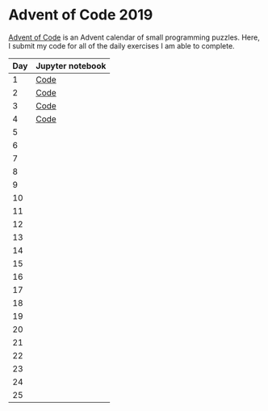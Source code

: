 # Advent of Code 2019
[Advent of Code](http://www.adventofcode.com) is an Advent calendar of small programming puzzles. Here, I submit my code for all of the daily exercises I am able to complete. 

| Day | Jupyter notebook                                                                |
|-----|---------------------------------------------------------------------------------|
| 1   | [Code](https://github.com/mikeion/AdventofCode2019/blob/master/day1/day1.ipynb) |
| 2   | [Code](https://github.com/mikeion/AdventofCode2019/blob/master/day2/day2.ipynb) |
| 3   | [Code](https://github.com/mikeion/AdventofCode2019/blob/master/day3/day3.ipynb) |
| 4   | [Code](https://github.com/mikeion/AdventofCode2019/blob/master/day4/day4.ipynb) |
| 5   |
| 6   |
| 7   |
| 8   |
| 9   |
| 10  |
| 11  |
| 12  |
| 13  |
| 14  |
| 15  |
| 16  |
| 17  |
| 18  |
| 19  |
| 20  |
| 21  |
| 22  |
| 23  |
| 24  |
| 25  |

